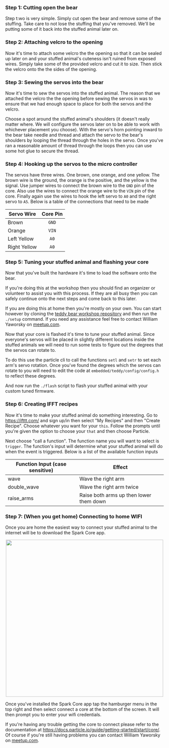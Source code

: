 ### Step 1: Cutting open the bear

Step t:wo is very simple.  Simply cut open the bear and remove some of the
stuffing.  Take care to not lose the stuffing that you've removed.  We'll be
putting some of it back into the stuffed animal later on.

### Step 2: Attaching velcro to the opening

Now it's time to attach some velcro the the opening so that it can be sealed up
later on and your stuffed animal's cuteness isn't ruined from exposed wires.
Simply take some of the provided velcro and cut it to size.  Then stick the
velcro onto the the sides of the opening.

### Step 3: Sewing the servos into the bear

Now it's time to sew the servos into the stuffed animal.  The reason that we
attached the velcro the the opening before sewing the servos in was to ensure
that we had enough space to place for both the servos and the velcro.

Choose a spot around the stuffed animal's shoulders (it doesn't really matter
where.  We will configure the servos later on to be able to work with whichever
placement you choose).  With the servo's horn pointing inward to the bear take
needle and thread and attach the servo to the bear's shoulders by looping the
thread through the holes in the servo.  Once you've ran a reasonable amount of
thread through the loops then you can use some hot glue to secure the thread.

### Step 4: Hooking up the servos to the micro controller

The servos have three wires.  One brown, one orange, and one yellow.  The brown
wire is the ground, the orange is the positive, and the yellow is the signal.
Use jumper wires to connect the brown wire to the `GND` pin of the core.  Also
use the wires to connect the orange wire to the `VIN` pin of the core.  Finally
again use the wires to hook the left servo to `A0` and the right servo to `A5`.
Below is a table of the connections that need to be made

| Servo Wire        | Core Pin |
| ------------- |:-------------:|
| Brown      | `GND` |
| Orange      | `VIN`      |
| Left Yellow | `A0` |
| Right Yellow | `A0` |

### Step 5: Tuning your stuffed animal and flashing your core

Now that you've built the hardware it's time to load the software onto the bear.

If you're doing this at the workshop then you should find an organizer or
volunteer to assist you with this process.  If they are all busy then you can
safely continue onto the next steps and come back to this later.

If you are doing this at home then you're mostly on your own.  You can start
however by cloning the
<a href="https://github.com/make-on-the-lake/teddy-bear-workshop" target="_blank">teddy bear workshop repository</a>
and then run the `./setup` command.  If you need any assistance feel free to
contact William Yaworsky on <a href="http://meetup.com" target="_blank">meetup.com</a>.

Now that your core is flashed it's time to tune your stuffed animal.  Since
everyone's servos will be placed in slightly different locations inside the
stuffed animals we will need to run some tests to figure out the degrees that
the servos can rotate to.

To do this use the particle cli to call the functions `setl` and `setr` to set
each arm's servo rotation.  Once you've found the degrees which the servos can
rotate to you will need to edit the code at `embedded/teddy/config/config.h` to
reflect these degrees.

And now run the `./flash` script to flash your stuffed animal with your custom
tuned firmware.

### Step 6: Creating IFFT recipes

Now it's time to make your stuffed animal do something interesting.  Go to
<a href="https://ifttt.com/" target="_blank">https://ifttt.com/</a> and sign
up/in then select "My Recipes" and then "Create Recipe".  Choose whatever you
want for your `this`.  Follow the prompts until you're given the option to
choose your `that` and then choose Particle.

Next choose "call a function".  The function name you will want to select is
`trigger`.  The function's input will determine what your stuffed animal will do
when the event is triggered.  Below is a list of the available function inputs

|Function Input (case sensitive)      | Effect                                                                           |
|---------------------|----------------------------------------------------------------------------------|
| wave      | Wave the right arm |
|double_wave | Wave the right arm twice |
|raise_arms | Raise both arms up then lower them down |

### Step 7: (When you get home) Connecting to home WIFI

Once you are home the easiest way to connect your stuffed animal to the internet
will be to download the Spark Core app.

<div style="text-align:center">
  <img src="{{ site.baseurl }}/public/img/downloading_app.png" style="height:500px" alt="">
</div>

Once you've installed the Spark Core app tap the hamburger menu in the top right
and then select connect a core at the bottom of the screen.  It will then prompt
you to enter your wifi credentials.

If you're having any trouble getting the core to connect please refer to the
documentation at
<a href="https://docs.particle.io/guide/getting-started/start/core/" target="_blank">https://docs.particle.io/guide/getting-started/start/core/</a>.
Of course if you're still having problems you can contact William Yaworsky on
<a href="http://meetup.com" target="_blank">meetup.com</a>.

